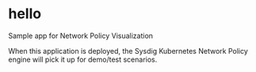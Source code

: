 # hello
Sample app for Network Policy Visualization

When this application is deployed, the Sysdig Kubernetes Network Policy engine will pick it up for demo/test scenarios.  
